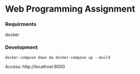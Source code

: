 # Web Programming Assignment

### Requirments
docker

### Development
```docker-compose down && docker-compose up --build```

Access: http://localhost:8000

